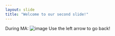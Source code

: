 ```yaml
---
layout: slide
title: "Welcome to our second slide!"
---
```

During MA:
 ![image](https://user-images.githubusercontent.com/79973169/109819476-63d55100-7c34-11eb-8ebd-5b59f7c08267.png)
Use the left arrow to go back!
